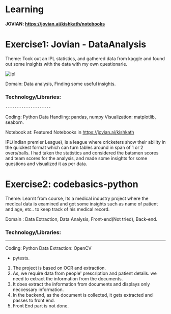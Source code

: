 # Learning
#### **JOVIAN**: https://jovian.ai/kishkath/notebooks

# Exercise1: Jovian - DataAnalysis

Theme: Took out an IPL statistics, and gathered data from kaggle and found out some insights with the data with my own questionarie. 

![ipl](https://user-images.githubusercontent.com/60026221/206360201-462a02f4-73de-4fff-9742-9ab159d4e41d.jpg)

Domain: Data analysis, Finding some useful insights. 

### Technology/Libraries:
    --------------------
Coding: Python
Data Handling: pandas, numpy
Visualization: matplotlib, seaborn.

Notebook at: 
Featured Notebooks in https://jovian.ai/kishkath

IPL(Indian premier League), is a league where cricketers show their ability in the quickest format which can turn tables around in span of 1 or 2 overs/balls. I had taken the statistics and considered the batsmen scores and team  scores for the analysis, and made some insights for some questions and visualized it as per data. 






# Exercise2: codebasics-python

Theme: Learnt from course, Its a medical industry project where the medical data is examined and got some insights such as name of patient and age, etc.. to keep track of his medical record.

Domain : Data Extraction, Data Analysis, Front-end(Not tried), Back-end.

### Technology/Libraries:
   --------------------
Coding: Python 
Data Extraction: OpenCV 
- pytests.

1. The project is based on OCR and extraction. 
2. As, we require data from people' prescription and patient details. we need to extract the information from the documents.
3. It does extract the information from documents and displays only neccessary information.
4. In the backend, as the document is collected, it gets extracted and passes to front end.
5. Front End part is not done.



